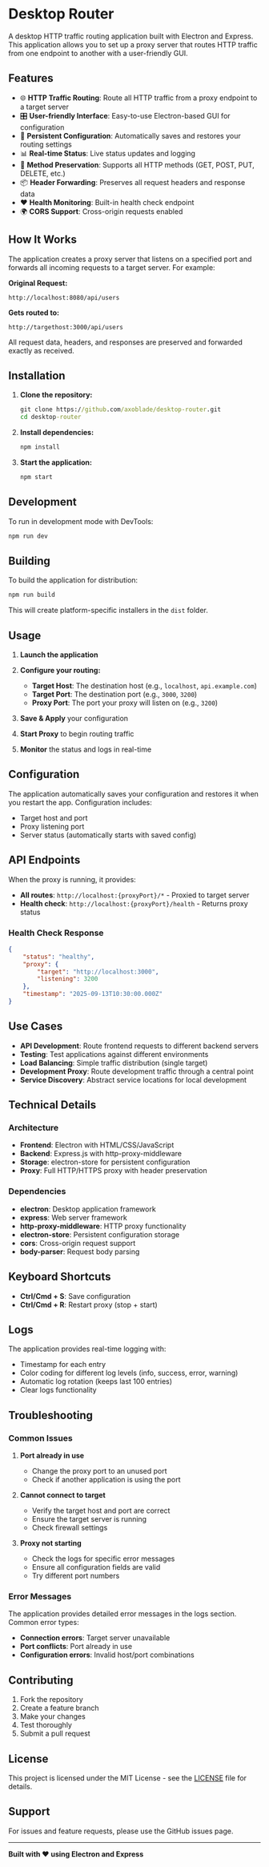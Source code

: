 # Desktop Router

A desktop HTTP traffic routing application built with Electron and Express. This application allows you to set up a proxy server that routes HTTP traffic from one endpoint to another with a user-friendly GUI.

## Features

- 🌐 **HTTP Traffic Routing**: Route all HTTP traffic from a proxy endpoint to a target server
- 🎛️ **User-friendly Interface**: Easy-to-use Electron-based GUI for configuration
- 💾 **Persistent Configuration**: Automatically saves and restores your routing settings
- 📊 **Real-time Status**: Live status updates and logging
- 🔄 **Method Preservation**: Supports all HTTP methods (GET, POST, PUT, DELETE, etc.)
- 📦 **Header Forwarding**: Preserves all request headers and response data
- ❤️ **Health Monitoring**: Built-in health check endpoint
- 🌍 **CORS Support**: Cross-origin requests enabled

## How It Works

The application creates a proxy server that listens on a specified port and forwards all incoming requests to a target server. For example:

**Original Request:**

```
http://localhost:8080/api/users
```

**Gets routed to:**

```
http://targethost:3000/api/users
```

All request data, headers, and responses are preserved and forwarded exactly as received.

## Installation

1. **Clone the repository:**

   ```cmd
   git clone https://github.com/axoblade/desktop-router.git
   cd desktop-router
   ```

2. **Install dependencies:**

   ```cmd
   npm install
   ```

3. **Start the application:**
   ```cmd
   npm start
   ```

## Development

To run in development mode with DevTools:

```cmd
npm run dev
```

## Building

To build the application for distribution:

```cmd
npm run build
```

This will create platform-specific installers in the `dist` folder.

## Usage

1. **Launch the application**
2. **Configure your routing:**

   - **Target Host**: The destination host (e.g., `localhost`, `api.example.com`)
   - **Target Port**: The destination port (e.g., `3000`, `3200`)
   - **Proxy Port**: The port your proxy will listen on (e.g., `3200`)

3. **Save & Apply** your configuration
4. **Start Proxy** to begin routing traffic
5. **Monitor** the status and logs in real-time

## Configuration

The application automatically saves your configuration and restores it when you restart the app. Configuration includes:

- Target host and port
- Proxy listening port
- Server status (automatically starts with saved config)

## API Endpoints

When the proxy is running, it provides:

- **All routes**: `http://localhost:{proxyPort}/*` - Proxied to target server
- **Health check**: `http://localhost:{proxyPort}/health` - Returns proxy status

### Health Check Response

```json
{
	"status": "healthy",
	"proxy": {
		"target": "http://localhost:3000",
		"listening": 3200
	},
	"timestamp": "2025-09-13T10:30:00.000Z"
}
```

## Use Cases

- **API Development**: Route frontend requests to different backend servers
- **Testing**: Test applications against different environments
- **Load Balancing**: Simple traffic distribution (single target)
- **Development Proxy**: Route development traffic through a central point
- **Service Discovery**: Abstract service locations for local development

## Technical Details

### Architecture

- **Frontend**: Electron with HTML/CSS/JavaScript
- **Backend**: Express.js with http-proxy-middleware
- **Storage**: electron-store for persistent configuration
- **Proxy**: Full HTTP/HTTPS proxy with header preservation

### Dependencies

- **electron**: Desktop application framework
- **express**: Web server framework
- **http-proxy-middleware**: HTTP proxy functionality
- **electron-store**: Persistent configuration storage
- **cors**: Cross-origin request support
- **body-parser**: Request body parsing

## Keyboard Shortcuts

- **Ctrl/Cmd + S**: Save configuration
- **Ctrl/Cmd + R**: Restart proxy (stop + start)

## Logs

The application provides real-time logging with:

- Timestamp for each entry
- Color coding for different log levels (info, success, error, warning)
- Automatic log rotation (keeps last 100 entries)
- Clear logs functionality

## Troubleshooting

### Common Issues

1. **Port already in use**

   - Change the proxy port to an unused port
   - Check if another application is using the port

2. **Cannot connect to target**

   - Verify the target host and port are correct
   - Ensure the target server is running
   - Check firewall settings

3. **Proxy not starting**
   - Check the logs for specific error messages
   - Ensure all configuration fields are valid
   - Try different port numbers

### Error Messages

The application provides detailed error messages in the logs section. Common error types:

- **Connection errors**: Target server unavailable
- **Port conflicts**: Port already in use
- **Configuration errors**: Invalid host/port combinations

## Contributing

1. Fork the repository
2. Create a feature branch
3. Make your changes
4. Test thoroughly
5. Submit a pull request

## License

This project is licensed under the MIT License - see the [LICENSE](LICENSE) file for details.

## Support

For issues and feature requests, please use the GitHub issues page.

---

**Built with ❤️ using Electron and Express**
